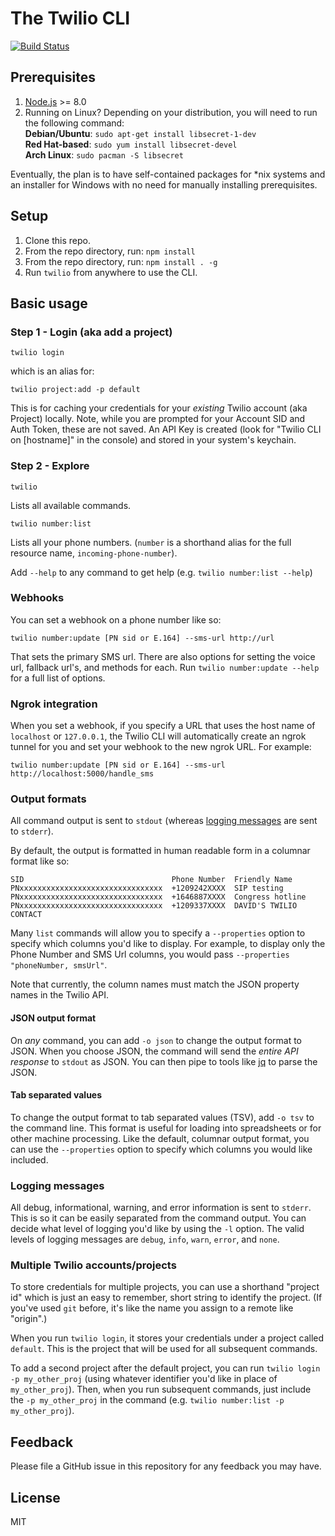# The Twilio CLI

[![Build Status](https://travis-ci.com/twilio/twilio-cli.svg?token=8pBrDtYneMQqFq8wVpYP&branch=master)](https://travis-ci.com/twilio/twilio-cli)

## Prerequisites

1. [Node.js](https://nodejs.org/) >= 8.0
1. Running on Linux? Depending on your distribution, you will need to run the following command: <br>
   **Debian/Ubuntu**: `sudo apt-get install libsecret-1-dev` <br>
   **Red Hat-based**: `sudo yum install libsecret-devel` <br>
   **Arch Linux**: `sudo pacman -S libsecret`

Eventually, the plan is to have self-contained packages for \*nix systems and an installer for Windows with no need for manually installing prerequisites.

## Setup

1. Clone this repo.
1. From the repo directory, run: `npm install`
1. From the repo directory, run: `npm install . -g`
1. Run `twilio` from anywhere to use the CLI.

## Basic usage

### Step 1 - Login (aka add a project)

```
twilio login
```

which is an alias for:

```
twilio project:add -p default
```

This is for caching your credentials for your _existing_ Twilio account (aka Project) locally. Note, while you are prompted for your Account SID and Auth Token, these are not saved. An API Key is created (look for "Twilio CLI on [hostname]" in the console) and stored in your system's keychain.

### Step 2 - Explore

```
twilio
```

Lists all available commands.

```
twilio number:list
```

Lists all your phone numbers. (`number` is a shorthand alias for the full resource name, `incoming-phone-number`).

Add `--help` to any command to get help (e.g. `twilio number:list --help`)

### Webhooks

You can set a webhook on a phone number like so:

```
twilio number:update [PN sid or E.164] --sms-url http://url
```

That sets the primary SMS url. There are also options for setting the voice url, fallback url's, and methods for each. Run `twilio number:update --help` for a full list of options.

### Ngrok integration

When you set a webhook, if you specify a URL that uses the host name of `localhost` or `127.0.0.1`, the Twilio CLI will automatically create an ngrok tunnel for you and set your webhook to the new ngrok URL. For example:

```
twilio number:update [PN sid or E.164] --sms-url http://localhost:5000/handle_sms
```

### Output formats

All command output is sent to `stdout` (whereas [logging messages](#Loggingmessages) are sent to `stderr`).

By default, the output is formatted in human readable form in a columnar format like so:

```
SID                                 Phone Number  Friendly Name
PNxxxxxxxxxxxxxxxxxxxxxxxxxxxxxxxx  +1209242XXXX  SIP testing
PNxxxxxxxxxxxxxxxxxxxxxxxxxxxxxxxx  +1646887XXXX  Congress hotline
PNxxxxxxxxxxxxxxxxxxxxxxxxxxxxxxxx  +1209337XXXX  DAVID'S TWILIO CONTACT
```

Many `list` commands will allow you to specify a `--properties` option to specify which columns you'd like to display. For example, to display only the Phone Number and SMS Url columns, you would pass `--properties "phoneNumber, smsUrl"`.

Note that currently, the column names must match the JSON property names in the Twilio API.

#### JSON output format

On _any_ command, you can add `-o json` to change the output format to JSON. When you choose JSON, the command will send the _entire API response_ to `stdout` as JSON. You can then pipe to tools like [jq](https://stedolan.github.io/jq/) to parse the JSON.

#### Tab separated values

To change the output format to tab separated values (TSV), add `-o tsv` to the command line. This format is useful for loading into spreadsheets or for other machine processing. Like the default, columnar output format, you can use the `--properties` option to specify which columns you would like included.

### Logging messages

All debug, informational, warning, and error information is sent to `stderr`. This is so it can be easily separated from the command output. You can decide what level of logging you'd like by using the `-l` option. The valid levels of logging messages are `debug`, `info`, `warn`, `error`, and `none`.

### Multiple Twilio accounts/projects

To store credentials for multiple projects, you can use a shorthand "project id" which is just an easy to remember, short string to identify the project. (If you've used `git` before, it's like the name you assign to a remote like "origin".)

When you run `twilio login`, it stores your credentials under a project called `default`. This is the project that will be used for all subsequent commands.

To add a second project after the default project, you can run `twilio login -p my_other_proj` (using whatever identifier you'd like in place of `my_other_proj`). Then, when you run subsequent commands, just include the `-p my_other_proj` in the command (e.g. `twilio number:list -p my_other_proj`).

## Feedback

Please file a GitHub issue in this repository for any feedback you may have.

## License

MIT
